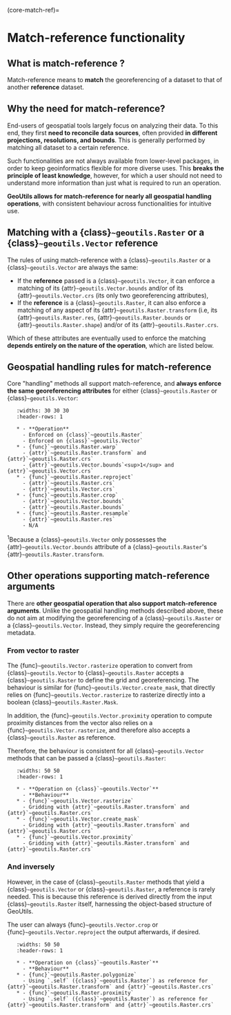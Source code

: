(core-match-ref)=
# Match-reference functionality

## What is match-reference ?

Match-reference means to **match** the georeferencing of a dataset to that of another **reference** dataset.

## Why the need for match-reference?

End-users of geospatial tools largely focus on analyzing their data. To this end, they first **need to reconcile data sources**, often provided **in different 
projections, resolutions, and bounds**. This is generally performed by matching all dataset to a certain reference.

Such functionalities are not always available from lower-level packages, in order to keep geoinformatics flexible for more diverse uses. This 
**breaks the principle of least knowledge**, however, for which a user should not need to understand more information than just what is required to run an 
operation. 

**GeoUtils allows for match-reference for nearly all geospatial handling operations**, with consistent behaviour across functionalities for intuitive use.

## Matching with a {class}`~geoutils.Raster` or a {class}`~geoutils.Vector` reference

The rules of using match-reference with a {class}`~geoutils.Raster` or a {class}`~geoutils.Vector` are always the same:

 - If the **reference** passed is a {class}`~geoutils.Vector`, it can enforce a matching of its {attr}`~geoutils.Vector.bounds` and/or of its {attr}`~geoutils.Vector.crs` (its only two 
   georeferencing attributes),
 - If the **reference** is a {class}`~geoutils.Raster`, it can also enforce a matching of any aspect of its {attr}`~geoutils.Raster.transform` (i.e, its 
   {attr}`~geoutils.Raster.res`, {attr}`~geoutils.Raster.bounds` or {attr}`~geoutils.Raster.shape`) and/or of its {attr}`~geoutils.Raster.crs`.

Which of these attributes are eventually used to enforce the matching **depends entirely on the nature of the operation**, which are listed below.

## Geospatial handling rules for match-reference

Core "handling" methods all support match-reference, and **always enforce the same georeferencing attributes** for either {class}`~geoutils.Raster` 
or {class}`~geoutils.Vector`:

```{list-table} 
   :widths: 30 30 30
   :header-rows: 1
   
   * - **Operation**
     - Enforced on {class}`~geoutils.Raster`
     - Enforced on {class}`~geoutils.Vector`
   * - {func}`~geoutils.Raster.warp`
     - {attr}`~geoutils.Raster.transform` and {attr}`~geoutils.Raster.crs`
     - {attr}`~geoutils.Vector.bounds`<sup>1</sup> and {attr}`~geoutils.Vector.crs`
   * - {func}`~geoutils.Raster.reproject` 
     - {attr}`~geoutils.Raster.crs`
     - {attr}`~geoutils.Vector.crs`
   * - {func}`~geoutils.Raster.crop`
     - {attr}`~geoutils.Vector.bounds`
     - {attr}`~geoutils.Raster.bounds`
   * - {func}`~geoutils.Raster.resample`
     - {attr}`~geoutils.Raster.res`
     - N/A

```

<sup>1</sup>Because a {class}`~geoutils.Vector` only possesses the {attr}`~geoutils.Vector.bounds` attribute of a {class}`~geoutils.Raster`'s {attr}`~geoutils.Raster.transform`.


## Other operations supporting match-reference arguments

There are **other geospatial operation that also support match-reference arguments**. Unlike the geospatial handling methods described above, these do not aim 
at modifying the georeferencing of a {class}`~geoutils.Raster` or a {class}`~geoutils.Vector`. Instead, they simply require the georeferencing metadata.

### From vector to raster

The {func}`~geoutils.Vector.rasterize` operation to convert from {class}`~geoutils.Vector` to {class}`~geoutils.Raster` accepts a {class}`~geoutils.Raster` to define the 
grid and georeferencing. The behaviour is similar for {func}`~geoutils.Vector.create_mask`, that directly relies on {func}`~geoutils.Vector.rasterize` to 
rasterize directly into a boolean {class}`~geoutils.Raster.Mask`.

In addition, the {func}`~geoutils.Vector.proximity` operation to compute proximity distances from the vector also relies on a 
{func}`~geoutils.Vector.rasterize`, and therefore also accepts a {class}`~geoutils.Raster` as reference.

Therefore, the behaviour is consistent for all {class}`~geoutils.Vector` methods that can be passed a {class}`~geoutils.Raster`:

```{list-table} 
   :widths: 50 50
   :header-rows: 1
   
   * - **Operation on {class}`~geoutils.Vector`**
     - **Behaviour**
   * - {func}`~geoutils.Vector.rasterize`
     - Gridding with {attr}`~geoutils.Raster.transform` and {attr}`~geoutils.Raster.crs`
   * - {func}`~geoutils.Vector.create_mask`
     - Gridding with {attr}`~geoutils.Raster.transform` and {attr}`~geoutils.Raster.crs`
   * - {func}`~geoutils.Vector.proximity`
     - Gridding with {attr}`~geoutils.Raster.transform` and {attr}`~geoutils.Raster.crs`
```

### And inversely

However, in the case of {class}`~geoutils.Raster` methods that yield a {class}`~geoutils.Vector` or {class}`~geoutils.Raster`, a reference is rarely needed. 
This is because this reference is derived directly from the input {class}`~geoutils.Raster` itself, harnessing the object-based structure of GeoUtils.

The user can always {func}`~geoutils.Vector.crop` or {func}`~geoutils.Vector.reproject` the output afterwards, if desired.

```{list-table} 
   :widths: 50 50
   :header-rows: 1
   
   * - **Operation on {class}`~geoutils.Raster`**
     - **Behaviour**
   * - {func}`~geoutils.Raster.polygonize`
     - Using `.self` ({class}`~geoutils.Raster`) as reference for {attr}`~geoutils.Raster.transform` and {attr}`~geoutils.Raster.crs` 
   * - {func}`~geoutils.Raster.proximity`
     - Using `.self` ({class}`~geoutils.Raster`) as reference for {attr}`~geoutils.Raster.transform` and {attr}`~geoutils.Raster.crs`
```

